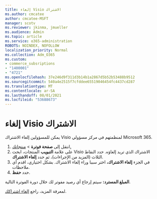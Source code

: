 ```yaml
---
title: إلغاء Visio الاشتراك
ms.author: cmcatee
author: cmcatee-MSFT
manager: scotv
ms.reviewer: jkinma, jmueller
ms.audience: Admin
ms.topic: article
ms.service: o365-administration
ROBOTS: NOINDEX, NOFOLLOW
localization_priority: Normal
ms.collection: Adm_O365
ms.custom:
- commerce_subsriptions
- "1400001"
- "4721"
ms.openlocfilehash: 37e246d9f311d3b14b1a2867d5b52b53488b9512
ms.sourcegitcommit: 540a4e2515f7cfddee65519046454fc4437cd287
ms.translationtype: MT
ms.contentlocale: ar-SA
ms.lasthandoff: 08/01/2021
ms.locfileid: "53688673"
---
```

# <a name="cancel-visio-subscription"></a>إلغاء Visio الاشتراك

يمكن للمسؤولين إلغاء الاشتراك Visio لمنظمتهم في مركز مسؤولي Microsoft 365.

1. انتقل إلى **صفحة فوترة** \> [منتجاتك.](https://go.microsoft.com/fwlink/p/?linkid=842054)
2. على علامة **التبويب** المنتجات، ابحث Visio الاشتراك الذي تريد إلغاؤه. حدد النقاط الثلاث (المزيد من الإجراءات)، ثم حدد **إلغاء الاشتراك**.
3. في الجزء **إلغاء الاشتراك،** اختر سببا وراء إلغاء الاشتراك. بشكل اختياري، اقدم أي ملاحظات.
4. حدد **حفظ**.

**المبلغ المسترد:** سيتم إرجاع أي رصيد مفوتر لك خلال دورة الفوترة التالية.

لمعرفة المزيد، راجع [إلغاء اشتراكك](/microsoft-365/commerce/subscriptions/cancel-your-subscription).